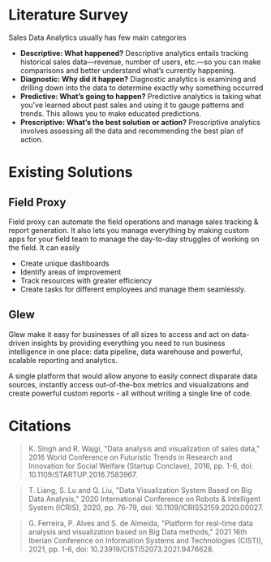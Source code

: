 # Literature Survey

Sales Data Analytics usually has few main categories

- **Descriptive: What happened?** Descriptive analytics entails tracking historical sales data—revenue, number of users, etc.—so you can make comparisons and better understand what’s currently happening.
- **Diagnostic: Why did it happen?** Diagnostic analytics is examining and drilling down into the data to determine exactly why something occurred
- **Predictive: What’s going to happen?** Predictive analytics is taking what you’ve learned about past sales and using it to gauge patterns and trends. This allows you to make educated predictions.
- **Prescriptive: What’s the best solution or action?** Prescriptive analytics involves assessing all the data and recommending the best plan of action.

# Existing Solutions

## **Field Proxy**

Field proxy can automate the field operations and manage sales tracking & report generation. It also lets you manage everything by making custom apps for your field team to manage the day-to-day struggles of working on the field.
It can easily

- Create unique dashboards
- Identify areas of improvement
- Track resources with greater efficiency
- Create tasks for different employees and manage them seamlessly.

## **Glew**

Glew make it easy for businesses of all sizes to access and act on data-driven insights by providing everything you need to run business intelligence in one place: data pipeline, data warehouse and powerful, scalable reporting and analytics.

A single platform that would allow anyone to easily connect disparate data sources, instantly access out-of-the-box metrics and visualizations and create powerful custom reports - all without writing a single line of code.

# Citations

> K. Singh and R. Wajgi, "Data analysis and visualization of sales data," 2016 World Conference on Futuristic Trends in Research and Innovation for Social Welfare (Startup Conclave), 2016, pp. 1-6, doi: 10.1109/STARTUP.2016.7583967.

> T. Liang, S. Lu and Q. Liu, "Data Visualization System Based on Big Data Analysis," 2020 International Conference on Robots & Intelligent System (ICRIS), 2020, pp. 76-79, doi: 10.1109/ICRIS52159.2020.00027.

> G. Ferreira, P. Alves and S. de Almeida, "Platform for real-time data analysis and visualization based on Big Data methods," 2021 16th Iberian Conference on Information Systems and Technologies (CISTI), 2021, pp. 1-6, doi: 10.23919/CISTI52073.2021.9476628.
